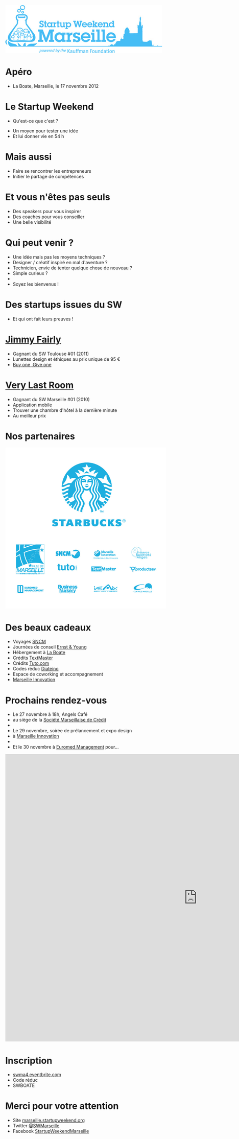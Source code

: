 <!SLIDE bullets>

![logo-d](logo-swma-hor-blue.jpg) 

# Apéro
* La Boate, Marseille, le 17 novembre 2012

<!SLIDE bullets transition=scrollUp>

# Le Startup Weekend
* Qu'est-ce que c'est ?

<!SLIDE bullets transition=scrollUp>

* Un moyen pour tester une idée
* Et lui donner vie en 54 h

<!SLIDE bullets transition=scrollUp>

# Mais aussi

<!SLIDE bullets transition=scrollUp>

* Faire se rencontrer les entrepreneurs 
* Initier le partage de compétences

<!SLIDE bullets transition=scrollUp>

# Et vous n'êtes pas seuls

<!SLIDE bullets transition=scrollUp>

* Des speakers pour vous inspirer
* Des coaches pour vous conseiller
* Une belle visibilité

<!SLIDE bullets transition=scrollUp>

# Qui peut venir ?

<!SLIDE bullets transition=scrollUp>

* Une idée mais pas les moyens techniques ?
* Designer / créatif inspiré en mal d'aventure ?
* Technicien, envie de tenter quelque chose de nouveau ?
* Simple curieux ?
*   
* Soyez les bienvenus ! 

<!SLIDE bullets transition=scrollUp>

# Des startups issues du SW
* Et qui ont fait leurs preuves !

<!SLIDE bullets transition=scrollUp>

# [Jimmy Fairly](http://www.jimmyfairly.com/)

<!SLIDE bullets transition=scrollUp>

* Gagnant du SW Toulouse #01 (2011)
* Lunettes design et éthiques au prix unique de 95 €
* [Buy one, Give one](http://www.jimmyfairly.com/fr/buy-one-give-one.html)

<!SLIDE bullets transition=scrollUp>

# [Very Last Room](http://verylastroom.com/fr)

<!SLIDE bullets transition=scrollUp>

* Gagnant du SW Marseille #01 (2010)
* Application mobile 
* Trouver une chambre d'hôtel à la dernière minute
* Au meilleur prix

<!SLIDE bullets transition=scrollUp>

# Nos partenaires

<!SLIDE full-page transition=scrollUp>

![logo-part](logo-part.jpg)

<!SLIDE bullets transition=scrollUp>

# Des beaux cadeaux

<!SLIDE bullets transition=scrollUp>

* Voyages [SNCM](http://www.sncm.fr/sw/consumer.index.do?locale=fr_FR&languageCode=FRA)
* Journées de conseil [Ernst & Young](http://www.ey.com/FR/fr/Home/Article)
* Hébergement à [La Boate](http://laboate.com/)
* Crédits [TextMaster](http://fr.textmaster.com/)
* Crédits [Tuto.com](http://fr.tuto.com/)
* Codes réduc [Diateino](http://www.diateino.com/fr/)
* Espace de coworking et accompagnement 
* [Marseille Innovation](http://www.marseille-innov.org/)

<!SLIDE bullets transition=scrollUp>

# Prochains rendez-vous

<!SLIDE bullets transition=scrollUp>

* Le 27 novembre à 18h, Angels Café
* au siège de la [Société Marseillaise de Crédit](https://maps.google.fr/maps?hl=fr&q=8+angels+caf%C3%A9+marseille&bav=on.2,or.r_gc.r_pw.r_cp.r_qf.&bpcl=38625945&biw=1268&bih=747&um=1&ie=UTF-8&sa=N&tab=wl&authuser=0)
*   
* Le 29 novembre, soirée de prélancement et expo design
* à [Marseille Innovation](http://www.marseille-innov.org/)
*   
* Et le 30 novembre à [Euromed Management](http://www.euromed-management.com/) pour…

<!SLIDE bullets transition=scrollUp>

<iframe width="1200" height="900" src="http://www.youtube.com/embed/t-VjwfaRRqg" frameborder="0" allowfullscreen></iframe>

<!SLIDE bullets transition=scrollUp>

# Inscription
* [swma4.eventbrite.com](http://swma4.eventbrite.com/)
* Code réduc
* SWBOATE

<!SLIDE bullets transition=scrollUp>

# Merci pour votre attention
* Site [marseille.startupweekend.org](http://marseille.startupweekend.org)
* Twitter [@SWMarseille](http://twitter.com/SWMarseille)
* Facebook [StartupWeekendMarseille](fb.com/StartupWeekendMarseille)